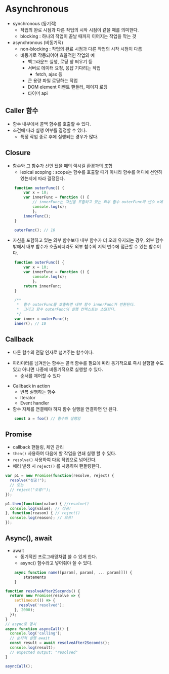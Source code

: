 # Asynchronous

* synchronous (동기적)
  * 작업의 완료 시점과 다른 작업의 시작 시점이 같을 때를 의미한다. 
  * blocking : 하나의 작업이 끝날 때까지 이어지는 작업을 막는 것
* asynchronous (비동기적)
  * non-blocking : 작업의 완료 시점과 다른 작업의 시작 시점이 다름
  * 비동기로 작동되어야 효율적인 작업의 예
    * 백그라운드 실행, 로딩 창 띄우기 등
    * 서버로 데이터 요청, 응답 기다리는 작업
      * fetch, ajax 등
    * 큰 용량 파일 로딩하는 작업
    * DOM element 이벤트 핸들러, 페이지 로딩
    * 타이머 api
  
## Caller 함수

* 함수 내부에서 콜백 함수를 호출할 수 있다. 
* 조건에 따라 실행 여부를 결정할 수 있다. 
    * 특정 작업 종료 후에 실행되는 경우가 많다. 

## Closure

* 함수와 그 함수가 선언 됐을 때의 렉시컬 환경과의 조합
  * lexical scoping : scope는 함수를 호출할 때가 아니라 함수를 어디에 선언하였는지에 따라 결정된다. 
  
``` javascript
    function outerFunc() {
        var x = 10;
        var innerFunc = function () { 
            // innerFunc는 자신을 포함하고 있는 외부 함수 outerFunc의 변수 x에 접근할 수 있다. 
            console.log(x); 
            };
        innerFunc();
    }

    outerFunc(); // 10
```

* 자신을 포함하고 있는 외부 함수보다 내부 함수가 더 오래 유지되는 경우, 외부 함수 밖에서 내부 함수가 호출되더라도 외부 함수의 지역 변수에 접근할 수 있는 함수이다. 

``` javascript
    function outerFunc() {
        var x = 10;
        var innerFunc = function () { 
            console.log(x); 
            };
        return innerFunc;
    }

    /**
     *  함수 outerFunc를 호출하면 내부 함수 innerFunc가 반환된다.
     *  그리고 함수 outerFunc의 실행 컨텍스트는 소멸한다.
     */
    var inner = outerFunc();
    inner(); // 10
```

## Callback

* 다른 함수의 전달 인자로 넘겨주는 함수이다.  
- 파라미터를 넘겨받는 함수는 콜백 함수를 필요에 따라 동기적으로 즉시 실행할 수도 있고 아니면 나중에 비동기적으로 실행할 수 있다.
  - 순서를 제어할 수 있다
* Callback in action
  - 반복 실행하는 함수
  - Iterator
  - Event handler
* 함수 자체를 연결해야 하지 함수 실행을 연결하면 안 된다.
``` javascript
    const a = foo() // 함수의 실행임
```

## Promise

* callback 핸들링, 체인 관리
* `then()` 사용하여 다음에 할 작업을 연쇄 실행 할 수 있다. 
* `resolve()` 사용하여 다음 작업으로 넘어간다. 
* 에러 발생 시 `reject()` 를 사용하여 핸들링한다. 

``` javascript
var p1 = new Promise(function(resolve, reject) {
  resolve("성공!");
  // 또는
  // reject("오류!");
});

p1.then(function(value) { //resolve()
  console.log(value); // 성공!
}, function(reason) { // reject()
  console.log(reason); // 오류!
});

```

## Async(), await

* await
  * 동기적인 프로그래밍처럼 쓸 수 있게 한다. 
  * async() 함수라고 넣어줘야 쓸 수 있다. 

```javascript
    async function name([param[, param[, ... param]]]) {
        statements
    }
```
```javascript
function resolveAfter2Seconds() {
  return new Promise(resolve => {
    setTimeout(() => {
      resolve('resolved');
    }, 2000);
  });
}
// async로 명시
async function asyncCall() {
  console.log('calling');
  // 순차적 실행 await
  const result = await resolveAfter2Seconds();
  console.log(result);
  // expected output: "resolved"
}

asyncCall();

```